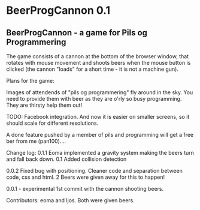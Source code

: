 BeerProgCannon 0.1
==============

BeerProgCannon - a game for Pils og Programmering
-------------------------------------------------

The game consists of a cannon at the bottom of the browser window, that rotates with mouse movement and shoots beers
when the mouse button is clicked (the cannon "loads" for a short time - it is not a machine gun).

Plans for the game:

Images of attendends of "pils og programmering" fly around in the sky. You need to provide them with beer as they are
o'rly so busy programming. They are thirsty help them out!

TODO:
Facebook integration. And now it is easier on smaller screens, so it should scale for different resolutions.

A done feature pushed by a member of pils and programming will get a free ber from me (pan100)....

Change log:
0.1.1 Eoma implemented a gravity system making the beers turn and fall back down.
0.1 Added collision detection

0.0.2 Fixed bug with positioning. Cleaner code and separation between code, css and html.
2 Beers were given away for this to happen!

0.0.1 - experimental 1st commit with the cannon shooting beers.

Contributors: eoma and ljos. Both were given beers.
